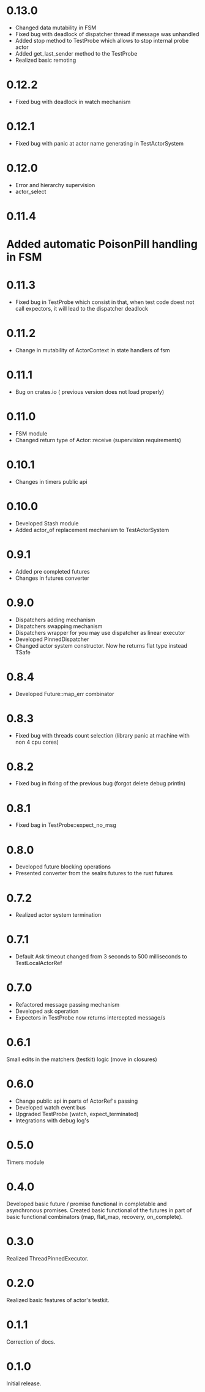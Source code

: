# 0.13.0

* Changed data mutability in FSM
* Fixed bug with deadlock of dispatcher thread if message was unhandled
* Added stop method to TestProbe which allows to stop internal probe actor
* Added get_last_sender method to the TestProbe
* Realized basic remoting

# 0.12.2

* Fixed bug with deadlock in watch mechanism

# 0.12.1

* Fixed bug with panic at actor name generating in TestActorSystem

# 0.12.0

* Error and hierarchy supervision
* actor_select

# 0.11.4

# Added automatic PoisonPill handling in FSM

# 0.11.3

* Fixed bug in TestProbe which consist in that, when test code doest not call expectors, it will lead to the dispatcher deadlock

# 0.11.2

* Change in mutability of ActorContext in state handlers of fsm

# 0.11.1

* Bug on crates.io ( previous version does not load properly)

# 0.11.0

* FSM module
* Changed return type of Actor::receive (supervision requirements)

# 0.10.1

* Changes in timers public api

# 0.10.0

* Developed Stash module
* Added actor_of replacement mechanism to TestActorSystem

# 0.9.1

* Added pre completed futures
* Changes in futures converter

# 0.9.0

* Dispatchers adding mechanism
* Dispatchers swapping mechanism
* Dispatchers wrapper for you may use dispatcher as linear executor
* Developed PinnedDispatcher
* Changed actor system constructor. Now he returns flat type instead TSafe

# 0.8.4

* Developed Future::map_err combinator

# 0.8.3

* Fixed bug with threads count selection (library panic at machine with non 4 cpu cores)

# 0.8.2

* Fixed bug in fixing of the previous bug (forgot delete debug println)

# 0.8.1

* Fixed bag in TestProbe::expect_no_msg

# 0.8.0

* Developed future blocking operations
* Presented converter from the sealrs futures to the rust futures

# 0.7.2

* Realized actor system termination

# 0.7.1

* Default Ask timeout changed from 3 seconds to 500 milliseconds to TestLocalActorRef

# 0.7.0

* Refactored message passing mechanism
* Developed ask operation
* Expectors in TestProbe now returns intercepted message/s

# 0.6.1

Small edits in the matchers (testkit) logic (move in closures)

# 0.6.0

* Change public api in parts of ActorRef's passing
* Developed watch event bus
* Upgraded TestProbe (watch, expect_terminated)
* Integrations with debug log's

# 0.5.0

Timers module

# 0.4.0

Developed basic future / promise functional in completable and asynchronous promises. Created basic functional of the futures in part of basic functional combinators (map, flat_map, recovery, on_complete).

# 0.3.0

Realized ThreadPinnedExecutor.

# 0.2.0

Realized basic features of actor's testkit.

# 0.1.1

Correction of docs.

# 0.1.0

Initial release.

